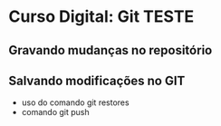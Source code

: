 # Curso Digital: Git TESTE

## Gravando mudanças no repositório
## Salvando modificações no GIT

* uso do comando git restores
* comando git push